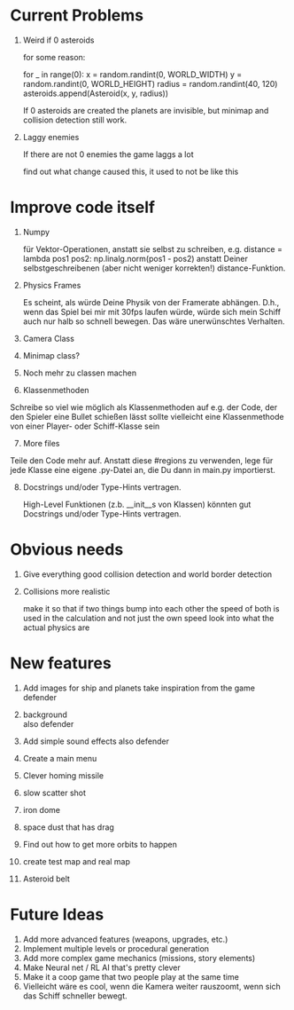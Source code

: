 # Current Problems

1. Weird if 0 asteroids

    for some reason:

    for _ in range(0):
        x = random.randint(0, WORLD_WIDTH)
        y = random.randint(0, WORLD_HEIGHT)
        radius = random.randint(40, 120)
        asteroids.append(Asteroid(x, y, radius))

    If 0 asteroids are created the planets are invisible, but minimap and collision detection still work.

2. Laggy enemies

    If there are not 0 enemies the game laggs a lot

    find out what change caused this, it used to not be like this



# Improve code itself

1. Numpy

    für Vektor-Operationen, anstatt sie selbst zu schreiben, e.g. distance = lambda pos1 pos2: np.linalg.norm(pos1 - pos2) anstatt Deiner selbstgeschreibenen (aber nicht weniger korrekten!) distance-Funktion.

2. Physics Frames

    Es scheint, als würde Deine Physik von der Framerate abhängen. D.h., wenn das Spiel bei mir mit 30fps laufen würde, würde sich mein Schiff auch nur halb so schnell bewegen. Das wäre unerwünschtes Verhalten.


3. Camera Class


4. Minimap class?




5. Noch mehr zu classen machen


6. Klassenmethoden

Schreibe so viel wie möglich als Klassenmethoden auf e.g. der Code, der den Spieler eine Bullet schießen lässt
sollte vielleicht eine Klassenmethode von einer Player- oder Schiff-Klasse sein


7. More files

Teile den Code mehr auf. Anstatt diese #regions zu verwenden, lege für jede Klasse eine eigene .py-Datei an, die Du dann in main.py importierst.


8. Docstrings und/oder Type-Hints vertragen.
    
    High-Level Funktionen (z.b. __init__s von Klassen) könnten gut Docstrings und/oder Type-Hints vertragen.




# Obvious needs

1. Give everything good collision detection and world border detection

2. Collisions more realistic

    make it so that if two things bump into each other the speed of both is used in the calculation and not just the own speed
    look into what the actual physics are




# New features

1. Add images for ship and planets
    take inspiration from the game defender

2. background  
    also defender

3. Add simple sound effects
    also defender

4. Create a main menu
5. Clever homing missile
6. slow scatter shot
7. iron dome
8. space dust that has drag
9. Find out how to get more orbits to happen
10. create test map and real map
11. Asteroid belt



# Future Ideas

1. Add more advanced features (weapons, upgrades, etc.)
2. Implement multiple levels or procedural generation
3. Add more complex game mechanics (missions, story elements)
4. Make Neural net / RL AI that's pretty clever
5. Make it a coop game that two people play at the same time
6. Vielleicht wäre es cool, wenn die Kamera weiter rauszoomt, wenn sich das Schiff schneller bewegt.


